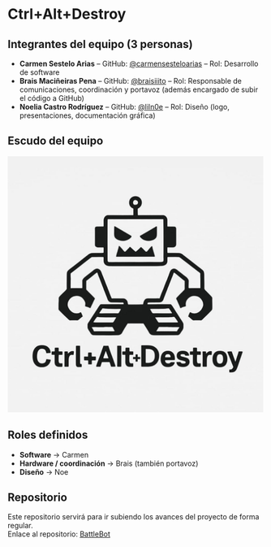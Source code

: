 # Ctrl+Alt+Destroy  

## Integrantes del equipo (3 personas)  
- **Carmen Sestelo Arias** – GitHub: [@carmensesteloarias](https://github.com/carmensesteloarias) – Rol: Desarrollo de software  
- **Brais Maciñeiras Pena** – GitHub: [@braisiiito](https://github.com/braisiiito) – Rol: Responsable de comunicaciones, coordinación y portavoz (además encargado de subir el código a GitHub)  
- **Noelia Castro Rodríguez** – GitHub: [@liln0e](https://github.com/liln0e) – Rol: Diseño (logo, presentaciones, documentación gráfica)  

## Escudo del equipo  
![Logo del equipo](assets/logo.jpg)  

## Roles definidos  
- **Software** → Carmen  
- **Hardware / coordinación** → Brais (también portavoz)  
- **Diseño** → Noe  

## Repositorio  
Este repositorio servirá para ir subiendo los avances del proyecto de forma regular.  
Enlace al repositorio: [BattleBot](https://github.com/carmensesteloarias/BattleBot)
